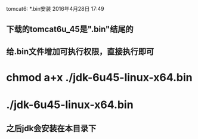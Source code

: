 tomcat6: *.bin安装
2016年4月28日
17:49
 
## 下载的tomcat6u_45是".bin"结尾的
## 给.bin文件增加可执行权限，直接执行即可
# chmod a+x ./jdk-6u45-linux-x64.bin
# ./jdk-6u45-linux-x64.bin
## 之后jdk会安装在本目录下
